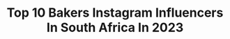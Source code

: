 ---
title: Top 10 Bakers Instagram Influencers In South Africa In 2023
description: >-
  Find top bakers Instagram influencers in South Africa in 2023. Most popular hashtags: #capetown #sponsored #flowersofinstagram.
platform: Instagram
hits: 15
text_top: See the top-rated Instagram influencers on inBeat.
text_bottom: Our platform aggregates 15 Instagram influencers like this in South Africa for you to contact.
profiles:
  - username: "justtbaked"
    fullname: >-
      Lameez Abrahams
    bio: >-
      Cake Addict Recipe Developer Sasko Top Baker Cape Town Contact me on 0799 173368
    location: "South Africa"
    followers: 59427
    engagement: 471
    commentsToLikes: 0.226399
    id: ckapcntwu4hxc0i78zqhkbfem
    verified: false
    hashtags: "#baker, #instacake, #dessert, #yum"
  - username: "shashinaidoo"
    fullname: >-
      Shashi Naidoo
    bio: >-
      African heart ● Western mind ● Eastern soul Owner of Alushi Model Management Owner The Alushi Aesthetics Director Alushi Foundation
    location: "South Africa"
    followers: 148889
    engagement: 205
    commentsToLikes: 0.027568
    id: ck0w130nmhbb50i19jdf8iqz1
    verified: true
    hashtags: ""
  - username: "her.scattered.petals"
    fullname: >-
      Loren Best | Content Creator
    bio: >-
      Award winning content creator of living life in full bloom 🌸 #lifestyle | #beauty | #fashion | #decor | #mama | #infertilitywarrior 📍Cape Town, SA
    location: "South Africa"
    followers: 13202
    engagement: 464
    commentsToLikes: 0.449916
    id: ck6u2dkpzr77g0j71ew4vlafs
    verified: false
    hashtags: "#galentinesday, #gift, #paidpartnership, #cottononkidscrew"
  - username: "karlobaker"
    fullname: >-
      Karlo Baker
    bio: >-
      🔥Chat @ CAMEO👇 📕 Men's Lifestyle, Fashion & Travel Blog 💻 Entrepreneur|PublicSpeaker|Advocate 🗣 Face of #Nero in #devilmaycry5 ✝️ Christian 📍Cape Town
    location: "South Africa"
    followers: 45284
    engagement: 286
    commentsToLikes: 0.049609
    id: ck6tpfsiyjmb60j71epp6drpu
    verified: false
    hashtags: "#truewisdom, #behindthescenes, #nofilter, #pain"
  - username: "bakedonline"
    fullname: >-
      Aisha Baker
    bio: >-
      Live to inspire 🖤 Founder & CD @bakedcollection Forbes 30 Under 30,Multi-award winning African email for bookings, collaborations & rates
    location: "South Africa"
    followers: 139655
    engagement: 270
    commentsToLikes: 0.011126
    id: ck5q1k1u2bdbr0i11mg1b2ofv
    verified: true
    hashtags: "#bakedcollection, #samsungpay, #nowalletchallenge, #ad"
  - username: "cj.biggerman"
    fullname: >-
      Cjbiggerman 🇬🇭
    bio: >-
      THE AFRICAN RAPPER
    location: "South Africa"
    followers: 61461
    engagement: 160
    commentsToLikes: 0.029553
    id: ck1380rmvdxxt0i19bw1nn9gc
    verified: false
    hashtags: "#biggermanthursdays, #thebiggerpicture, #biggermanradio, #bikers"
  - username: "mr.moo__"
    fullname: >-
      Murray Loubser
    bio: >-
      Cape Town 🎈 Creator 🙏🏼 Family 👨‍👩‍👧‍👧 BMX 🚲 Surf 🏄🏼‍♂️ Art 🎨 The dream makers🎉 @redbullza @odysseybmx @vans_za @Sundaybikes @gformsouthafrica
    location: "South Africa"
    followers: 22440
    engagement: 1534
    commentsToLikes: 0.011877
    id: ck55o635n7pfm0i112pd1a64p
    verified: false
    hashtags: "#sundaybikes, #seek, #vansbmx66, #givesyouwiiings"
  - username: "sthu_ndaba"
    fullname: >-
      Sthulile
    bio: >-
      Political Science graduate 👩🏾‍🎓|| @the_hat_makersa 👒and @sthus.bistro.experience 🍽|| Food curator|| Chef 👩🏾‍🍳 🍏⚡🍊
    location: "South Africa"
    followers: 22620
    engagement: 269
    commentsToLikes: 0.015886
    id: ck5q5ti2luid80i11f0koecqr
    verified: false
    hashtags: "#legday, #choosehappiness, #pushyourlimits, #summerdress"
  - username: "theprettyblog"
    fullname: >-
      The Pretty Blog
    bio: >-
      Local is the new pretty #theprettyblog #prettylocalfinds 🇿🇦 Local makers, designers, artists & suppliers 👇🏽👇🏿👇🏻
    location: "South Africa"
    followers: 141967
    engagement: 63
    commentsToLikes: 0.175036
    id: ck138f74cfy220i19vgyfqgb1
    verified: false
    hashtags: "#theprettyblogweds, #theprettyblogeats, #shopcapetown, #supportlocal"
  - username: "black_tree_designs"
    fullname: >-
      Johanna | Paper Flower Artist
    bio: >-
      INSPIRED BY NATURE🌺RECREATED IN PAPER Coffee in one hand ☕️ Scissors in the other ✂️
    location: "South Africa"
    followers: 8055
    engagement: 433
    commentsToLikes: 0.116846
    id: ck9h9sr409tj80j78qdvj88sf
    verified: false
    hashtags: "#floralfriday, #mood, #paperfloweracademy, #flowerstagram"
---